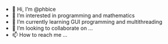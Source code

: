 - 👋 Hi, I’m @phbice
- 👀 I’m interested in programming and mathematics
- 🌱 I’m currently learning GUI programming and multithreading
- 💞️ I’m looking to collaborate on ...
- 📫 How to reach me ...

<!---
phbice/phbice is a ✨ special ✨ repository because its `README.md` (this file) appears on your GitHub profile.
You can click the Preview link to take a look at your changes.
--->
